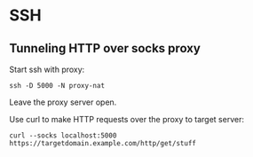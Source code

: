 # SSH

## Tunneling HTTP over socks proxy

Start ssh with proxy:

    ssh -D 5000 -N proxy-nat

Leave the proxy server open.

Use curl to make HTTP requests over the proxy to target server:

    curl --socks localhost:5000 https://targetdomain.example.com/http/get/stuff
